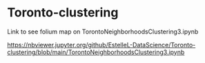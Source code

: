 # Toronto-clustering

Link to see folium map on TorontoNeighborhoodsClustering3.ipynb  

https://nbviewer.jupyter.org/github/EstelleL-DataScience/Toronto-clustering/blob/main/TorontoNeighborhoodsClustering3.ipynb
